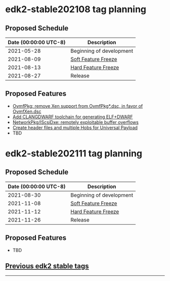 # edk2-stable202108 tag planning

## Proposed Schedule

| Date (00:00:00 UTC-8)| Description                              |
| ---------------------| ---------------------------------------- |
| 2021-05-28           | Beginning of development                 |
| 2021-08-09           | [Soft Feature Freeze](SoftFeatureFreeze) |
| 2021-08-13           | [Hard Feature Freeze](HardFeatureFreeze) |
| 2021-08-27           | Release                                  |

## Proposed Features
* [OvmfPkg: remove Xen support from OvmfPkg*.dsc, in favor of OvmfXen.dsc](https://bugzilla.tianocore.org/show_bug.cgi?id=2122)
* [Add CLANGDWARF toolchain for generating ELF+DWARF](https://bugzilla.tianocore.org/show_bug.cgi?id=3431)
* [NetworkPkg/IScsiDxe: remotely exploitable buffer overflows](https://bugzilla.tianocore.org/show_bug.cgi?id=3356)
* [Create header files and multiple Hobs for Universal Payload](https://bugzilla.tianocore.org/show_bug.cgi?id=3447)
* TBD

# edk2-stable202111 tag planning

## Proposed Schedule

| Date (00:00:00 UTC-8)| Description                              |
| ---------------------| ---------------------------------------- |
| 2021-08-30           | Beginning of development                 |
| 2021-11-08           | [Soft Feature Freeze](SoftFeatureFreeze) |
| 2021-11-12           | [Hard Feature Freeze](HardFeatureFreeze) |
| 2021-11-26           | Release                                  |

## Proposed Features
* TBD

## [Previous edk2 stable tags](https://github.com/tianocore/edk2/tags)

---
